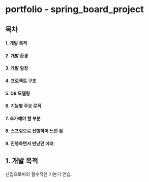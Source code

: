 # portfolio - spring_board_project

## 목차
#### 1. 개발 목적
#### 2. 개발 환경
#### 3. 개발 일정
#### 4. 프로젝트 구조
#### 5. DB 모델링
#### 6. 기능별 주요 로직
#### 7. 추가해야 할 부분
#### 8. 스프링으로 진행하며 느낀 점
#### 9. 진행하면서 만났던 에러


## 1. 개발 목적
  신입으로써의 필수적인 기본기 연습.
